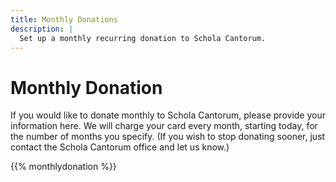 ```yaml
---
title: Monthly Donations
description: |
  Set up a monthly recurring donation to Schola Cantorum.
---
```


# Monthly Donation

If you would like to donate monthly to Schola Cantorum, please provide your
information here.  We will charge your card every month, starting today, for the
number of months you specify.  (If you wish to stop donating sooner, just
contact the Schola Cantorum office and let us know.)

{{% monthlydonation %}}

